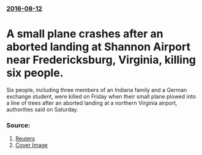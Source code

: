 ### [2016-08-12](/news/2016/08/12/index.md)

# A small plane crashes after an aborted landing at Shannon Airport near Fredericksburg, Virginia, killing six people. 

Six people, including three members of an Indiana family and a German exchange student, were killed on Friday when their small plane plowed into a line of trees after an aborted landing at a northern Virginia airport, authorities said on Saturday.


### Source:

1. [Reuters](http://www.reuters.com/article/us-virginia-crash-idUSKCN10N2K5)
1. [Cover Image](http://s2.reutersmedia.net/resources/r/?m=02&d=20160813&t=2&i=1149544916&w=&fh=545px&fw=&ll=&pl=&sq=&r=LYNXNPEC7C0KC)
